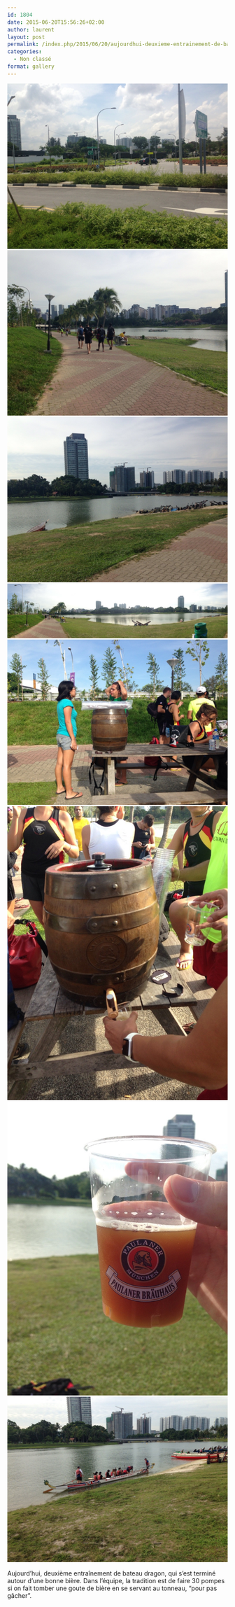 ```yaml
---
id: 1804
date: 2015-06-20T15:56:26+02:00
author: laurent
layout: post
permalink: /index.php/2015/06/20/aujourdhui-deuxieme-entrainement-de-bateau/
categories:
  - Non classé
format: gallery
---
```

<img src="/images/2015/06/tumblr_nq92y3VSg81uuvt0bo1_1280.jpg" />
<img src="/images/2015/06/tumblr_nq92y3VSg81uuvt0bo2_1280.jpg" />
<img src="/images/2015/06/tumblr_nq92y3VSg81uuvt0bo3_1280.jpg" />
<img src="/images/2015/06/tumblr_nq92y3VSg81uuvt0bo4_1280.jpg" />
<img src="/images/2015/06/tumblr_nq92y3VSg81uuvt0bo5_1280.jpg" />
<img src="/images/2015/06/tumblr_nq92y3VSg81uuvt0bo6_1280.jpg" />
<img src="/images/2015/06/tumblr_nq92y3VSg81uuvt0bo7_1280.jpg" />
<img src="/images/2015/06/tumblr_nq92y3VSg81uuvt0bo8_1280.jpg" />

Aujourd&rsquo;hui, deuxième entraînement de bateau dragon, qui s&rsquo;est terminé autour d&rsquo;une bonne bière. Dans l&rsquo;équipe, la tradition est de faire 30 pompes si on fait tomber une goute de bière en se servant au tonneau, &ldquo;pour pas gâcher&rdquo;.